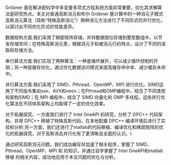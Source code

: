 Gröbner 基在解决密码学中多变量多项式方程系统方面非常重要，优化其求解算法是研究热点。本文对普通高斯消元和布尔 Gröbner 基计算中的一种消元子模式高斯消元算法（简称“特殊高斯消元”）两种消元方法进行了不同形式的并行优化，以探讨出不同优化形式的性能差异。 

数据结构方面:我们采用了稠密矩阵存储，并将数据按位存储到整型数组中，以节省存储空间；在特殊高斯消元里，根据消元子和被消元行的特点，设计了不同的读取和存储方法。 

串行算法方面:我们实现了两种算法：一种是循环展开，可以减少循环控制的开销；另一种是缓存优化，通过优化数据访问模式来提高缓存命中率、减少缓存未命中。 

并行算法方面:我们采用了 SIMD、Pthread、OpenMP、MPI 进行优化。SIMD运用了不同指令集如sse、AVX和neon；在Pthread和OMP编程中，结合了不同类型和架构SIMD；在 MPI 编程中，结合了 SIMD 向量化和 OMP 多线程。这些并行优化算法在不同体系架构上均取得了一定的优化效果。 

对于拓展探究，一方面我们进行了 Intel OneAPI 的研究，分析了 DPC++ 代码架构，并用 DPC++ 移植了特殊高斯代码，在本地配置 DPC++ 编译环境后进行了实验和分析;另一方面，我们还进行了matlab的代码移植、编译优化和稀疏矩阵的优化的拓展探究，对于高斯消去并行化有了更清晰且全面的认识。\\

通过研究高斯消元问题，我们成功编写并加速了相关程序，掌握了 SIMD、Pthread、OpenMP、MPI 和 的知识，并通过自学掌握了 Intel OneAPI和matlab移植 的相关内容，成功地应用于本文问题的优化与分析。 
